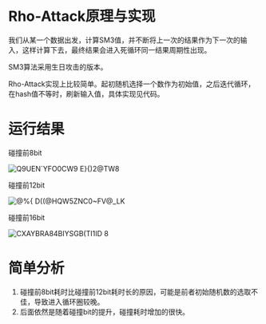 # Rho-Attack原理与实现
我们从某一个数据出发，计算SM3值，并不断将上一次的结果作为下一次的输入，这样计算下去，最终结果会进入死循环同一结果周期性出现。

SM3算法采用生日攻击的版本。

Rho-Attack实现上比较简单。起初随机选择一个数作为初始值，之后迭代循环，在hash值不等时，刷新输入值，具体实现见代码。
# 运行结果
碰撞前8bit

![Q9UEN`YFO0CW9 E}{)2@TW8](https://user-images.githubusercontent.com/71619888/181810459-23e9fad6-35ca-4dc4-a68b-d2575cb2c339.png)

碰撞前12bit

![@%{ D((@HQW5ZNC0~FV@_LK](https://user-images.githubusercontent.com/71619888/181810487-f1583158-7d66-41e3-8011-5d89f8f11775.png)

碰撞前16bit

![CXAYBRA84BIYSGB(TI1ID 8](https://user-images.githubusercontent.com/71619888/181810511-178529ee-5534-4c94-9330-b600eb99dbd5.png)

# 简单分析
1. 碰撞前8bit耗时比碰撞前12bit耗时长的原因，可能是前者初始随机数的选取不佳，导致进入循环圈较晚。
2. 后面依然是随着碰撞bit的提升，碰撞耗时增加的很快。
